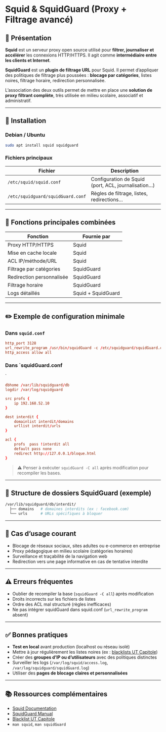 # Squid & SquidGuard (Proxy + Filtrage avancé)

## 📌 Présentation

**Squid** est un serveur proxy open source utilisé pour **filtrer, journaliser et accélérer** les connexions HTTP/HTTPS. Il agit comme **intermédiaire entre les clients et Internet**.

**SquidGuard** est un **plugin de filtrage URL** pour Squid. Il permet d’appliquer des politiques de filtrage plus poussées : **blocage par catégories**, listes noires, filtrage horaire, redirection personnalisée.

L’association des deux outils permet de mettre en place une **solution de proxy filtrant complète**, très utilisée en milieu scolaire, associatif et administratif.

---

## 🔧 Installation
### Debian / Ubuntu

```bash
sudo apt install squid squidguard
```

### Fichiers principaux

| Fichier | Description |
|--------|-------------|
| `/etc/squid/squid.conf` | Configuration de Squid (port, ACL, journalisation…) |
| `/etc/squidguard/squidGuard.conf` | Règles de filtrage, listes, redirections… |

---

## 🧰 Fonctions principales combinées

| Fonction | Fournie par |
|----------|-------------|
| Proxy HTTP/HTTPS | Squid |
| Mise en cache locale | Squid |
| ACL IP/méthode/URL | Squid |
| Filtrage par catégories | SquidGuard |
| Redirection personnalisée | SquidGuard |
| Filtrage horaire | SquidGuard |
| Logs détaillés | Squid + SquidGuard |

---

## ✏️ Exemple de configuration minimale
### Dans `squid.conf`

```conf
http_port 3128
url_rewrite_program /usr/bin/squidGuard -c /etc/squidguard/squidGuard.conf
http_access allow all
```

### Dans `squidGuard.conf
`
```conf
dbhome /var/lib/squidguard/db
logdir /var/log/squidguard

src profs {
    ip 192.168.52.10
}

dest interdit {
    domainlist interdit/domains
    urllist interdit/urls
}

acl {
    profs  pass !interdit all
    default pass none
    redirect http://127.0.0.1/bloque.html
}
```

> ⚠️ Penser à exécuter `squidGuard -C all` après modification pour recompiler les bases.

---

## 📂 Structure de dossiers SquidGuard (exemple)

```bash
/var/lib/squidguard/db/interdit/
  ├── domains   # domaines interdits (ex : facebook.com)
  └── urls      # URLs spécifiques à bloquer
```

---

## 🔎 Cas d’usage courant

- Blocage de réseaux sociaux, sites adultes ou e-commerce en entreprise
- Proxy pédagogique en milieu scolaire (catégories horaires)
- Surveillance et traçabilité de la navigation web
- Redirection vers une page informative en cas de tentative interdite

---

## ⚠️ Erreurs fréquentes

- Oublier de recompiler la base (`squidGuard -C all`) après modification
- Droits incorrects sur les fichiers de listes
- Ordre des ACL mal structuré (règles inefficaces)
- Ne pas intégrer squidGuard dans squid.conf (`url_rewrite_program` absent)

---

## ✅ Bonnes pratiques

- **Test en local** avant production (localhost ou réseau isolé)
- Mettre à jour régulièrement les listes noires (ex : [blacklists UT Capitole](https://dsi.ut-capitole.fr/blacklists/))
- Créer des **groupes d’IP ou d’utilisateurs** avec des politiques distinctes
- Surveiller les logs (`/var/log/squid/access.log`, `/var/log/squidguard/squidGuard.log`)
- Utiliser des **pages de blocage claires et personnalisées**

---

## 📚 Ressources complémentaires

- [Squid Documentation](http://www.squid-cache.org/Doc/)
- [SquidGuard Manual](http://www.squidguard.org/Doc/)
- [Blacklist UT Capitole](https://dsi.ut-capitole.fr/blacklists/)
- `man squid`, `man squidGuard`
